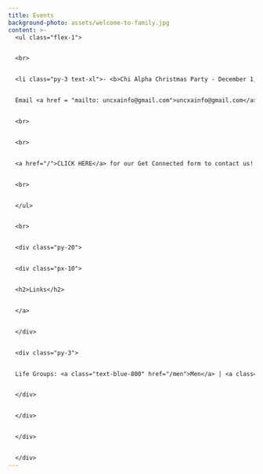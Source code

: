 ```yaml
---
title: Events
background-photo: assets/welcome-to-family.jpg
content: >-
  <ul class="flex-1">


  <br>


  <li class="py-3 text-xl">- <b>Chi Alpha Christmas Party - December 1, 6PM -</b><br>Christmas Party at the Newell's house! We're also hosting a White Elephant Gift Exchange! To participate, bring a gift with a max value of $5 (or this could be something you already own), have it wrapped or in a gift bag, and bring it over! We'll explain the rules when the game starts. Dinner will be provided. Please reach out to a staff or life group leader if interested and need a ride! And do let us know if you have food allergies!<br>Address is 6102 Coronado Ln, Durham, NC 27713.


  Email <a href = "mailto: uncxainfo@gmail.com">uncxainfo@gmail.com</a> for more info!<br><br>


  <br>


  <br>


  <a href="/">CLICK HERE</a> for our Get Connected form to contact us!


  <br>


  </ul>


  <br>


  <div class="py-20">


  <div class="px-10">


  <h2>Links</h2>


  </a>


  </div>


  <div class="py-3">


  Life Groups: <a class="text-blue-800" href="/men">Men</a> | <a class="text-blue-800" href="/women">Women</a>


  </div>


  </div>


  </div>


  </div>
---
```

